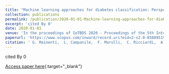 ```yaml
---
title: "Machine learning approaches for diabetes classification: Perspectives to artificial intelligence methods updating"
collection: publications
permalink: /publication/2020-01-01-Machine-learning-approaches-for-diabetes-classification-Perspectives-to-artificial-intelligence-methods-updating
excerpt: 'cited By 0'
date: 2020-01-01
venue: 'In the proceedings of IoTBDS 2020 - Proceedings of the 5th International Conference on Internet of Things, Big Data and Security'
paperurl: 'https://www.scopus.com/inward/record.uri?eid=2-s2.0-85089519717&partnerID=40&md5=bf7cc36e86c1988dd85e04c2fce06de1'
citation: ' G. Mainenti,  L. Campanile,  F. Marulli,  C. Ricciardi,  A.S. Valente, &quot;Machine learning approaches for diabetes classification: Perspectives to artificial intelligence methods updating.&quot; In the proceedings of IoTBDS 2020 - Proceedings of the 5th International Conference on Internet of Things, Big Data and Security, 2020.'
---
```

cited By 0

[Access paper here](https://www.scopus.com/inward/record.uri?eid=2-s2.0-85089519717&partnerID=40&md5=bf7cc36e86c1988dd85e04c2fce06de1){:target="_blank"}
